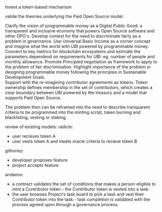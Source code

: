 Invent a token-based mechanism

valide the theories underlying the Paid Open Source model.

Clarify the vision of programmable money as a Digital Public Good: a transparent and inclusive economy that powers Open Source software and other DPG's. 
Develop context for the need to discriminate fairly as a problem in governance. 
Use Universal Basic Income as a corner concept and imagine what the world with UBI powered by programmable money. 
Connect to key metrics for blockchain ecosystems and estimate the parameters dependend on requirements for UBI: eg. number of people and monthly allowance. 
Promote Principled negotiation as framework to apply to the problem of fair discrimination. 
Highlight importance of the problem in designing programmable money following the principles in Sustainable Development Goals.  
Support with the re-imagining contributor agreements as tokens. Token ownership defines membership in the set of contributors, which creates a clear boundary between UBI powered by the treasury and a model that supports Paid Open Source.

The problem then can be reframed into the need to describe transparent criteria to be programmed into the minting script, token burning and blacklisting, vesting or staking. 

review of existing models:
radicle:
- user recieves token A
- user vests token A and meets oracle criteria to recieve token B

githoney:
- developer proposes feature
- project accepts feature

andamio:
- a contract validates the set of conditions that makes a person eligible to mint a Contributor token.- the Contributor token is vested into a task.
- the user browses Project's task board to pick a task and vest their Contributor token into the task.- task completion is validated with the process agreed upon through a governance process.




